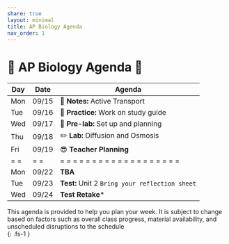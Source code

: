 ```yaml
---
share: true
layout: minimal
title: AP Biology Agenda
nav_order: 1
---
```

# 🧬 AP Biology Agenda 🦠  
  
| Day | Date  | Agenda                                         |  
| --- | ----- | ---------------------------------------------- |  
| Mon | 09/15 | 📝 **Notes:** Active Transport                 |  
| Tue | 09/16 | 💪 **Practice:** Work on study guide           |  
| Wed | 09/17 | 🧪 **Pre-lab:** Set up and planning            |  
| Thu | 09/18 | ✏️ **Lab:** Diffusion and Osmosis              |  
| Fri | 09/19 | 😎 **Teacher Planning**                        |  
| = = | = =   | = = = = = = = = = = = = = = = = = = =          |  
| Mon | 09/22 | **TBA**                                        |  
| Tue | 09/23 | **Test:** Unit 2 `Bring your reflection sheet` |  
| Wed | 09/24 | **Test Retake***                               |  
  
  
This agenda is provided to help you plan your week. It is subject to change based on factors such as overall class progress, material availability, and unscheduled disruptions to the schedule  
{: .fs-1 }